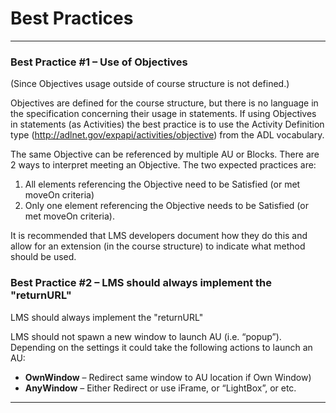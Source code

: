 ---
---

# Best Practices

------

### Best Practice #1 – Use of Objectives

(Since Objectives usage outside of course structure is not defined.)

Objectives are defined for the course structure, but there is no language in the specification concerning their usage in statements. If using Objectives in statements (as Activities) the best practice is to use the Activity Definition type (http://adlnet.gov/expapi/activities/objective) from the ADL vocabulary.

The same Objective can be referenced by multiple AU or Blocks. There are 2 ways to interpret meeting an Objective. The two expected practices are:

1. All elements referencing the Objective need to be Satisfied (or met moveOn criteria)
1. Only one element referencing the Objective needs to be Satisfied (or met moveOn criteria).

It is recommended that LMS developers document how they do this and allow for an extension (in the course structure) to indicate what method should be used.

### Best Practice #2 – LMS should always implement the "returnURL"
LMS should always implement the "returnURL"

LMS should not spawn a new window to launch AU (i.e. “popup”). Depending on the settings it could take the following actions to launch an AU:
* **OwnWindow** – Redirect same window to AU location if Own Window)
* **AnyWindow** – Either Redirect or use iFrame, or “LightBox”, or etc.

------
